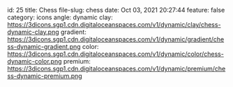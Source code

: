 id: 25
title: Chess 
file-slug: chess
date: Oct 03, 2021 20:27:44
feature: false
category: icons
angle: dynamic
clay: https://3dicons.sgp1.cdn.digitaloceanspaces.com/v1/dynamic/clay/chess-dynamic-clay.png
gradient: https://3dicons.sgp1.cdn.digitaloceanspaces.com/v1/dynamic/gradient/chess-dynamic-gradient.png
color: https://3dicons.sgp1.cdn.digitaloceanspaces.com/v1/dynamic/color/chess-dynamic-color.png
premium: https://3dicons.sgp1.cdn.digitaloceanspaces.com/v1/dynamic/premium/chess-dynamic-premium.png
